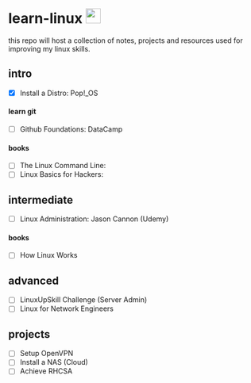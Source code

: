 # learn-linux <img src="https://pop.system76.com/icon-512.png" alt="pop!_OS logo" width="30" />

this repo will host a collection of notes, projects and resources used for improving my linux skills. 

## intro
- [x] Install a Distro: Pop!_OS
#### learn git
- [ ] Github Foundations: DataCamp
#### books
- [ ] The Linux Command Line: 
- [ ] Linux Basics for Hackers: 

## intermediate
- [ ] Linux Administration: Jason Cannon (Udemy)
#### books
- [ ] How Linux Works
## advanced
- [ ] LinuxUpSkill Challenge (Server Admin)
- [ ] Linux for Network Engineers

## projects
- [ ] Setup OpenVPN
- [ ] Install a NAS (Cloud)
- [ ] Achieve RHCSA
